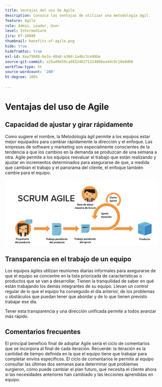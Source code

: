 ```yaml
---
title: Ventajas del uso de Agile
description: Conozca las ventajas de utilizar una metodología ágil.
feature: Agile
role: Admin, Leader, User
level: Intermediate
jira: KT-10889
thumbnail: benefits-of-agile.png
hide: true
hidefromtoc: true
exl-id: 8aa79988-6e3a-48a0-a30d-1a4bc3ce98be
source-git-commit: a25a49e59ca483246271214886ea4dc9c10e8d66
workflow-type: ht
source-wordcount: '280'
ht-degree: 100%

---
```


# Ventajas del uso de Agile

## Capacidad de ajustar y girar rápidamente

Como sugiere el nombre, la Metodología ágil permite a los equipos estar mejor equipados para cambiar rápidamente la dirección y el enfoque. Las empresas de software y marketing son especialmente conscientes de la tendencia a que los cambios en la demanda se produzcan de una semana a otra. Agile permite a los equipos reevaluar el trabajo que están realizando y ajustar en incrementos determinados para asegurarse de que, a medida que cambian el trabajo y el panorama del cliente, el enfoque también cambie para el equipo.

![Flujo de trabajo ágil](assets/agile-work-stream.png)

## Transparencia en el trabajo de un equipo

Los equipos ágiles utilizan reuniones diarias informales para asegurarse de que el equipo se concentre en la lista priorizada de características o productos que se van a desarrollar. Tienen la tranquilidad de saber en qué están trabajando los demás integrantes de su equipo. Llevan un control regular de lo que el equipo ha conseguido el día anterior, de los problemas u obstáculos que puedan tener que abordar y de lo que tienen previsto trabajar ese día.



Tener esta transparencia y una dirección unificada permite a todos avanzar más rápido.



## Comentarios frecuentes

El principal beneficio final de adoptar Agile sería el ciclo de comentarios que se incorpora al final de cada iteración. Recuerde: la iteración es la cantidad de tiempo definida en la que el equipo tiene que trabajar para completar envíos específicos. El ciclo de comentarios le permite al equipo consultar las últimas dos semanas para determinar qué problemas surgieron, cómo puede cambiar el plan futuro, qué necesita el cliente ahora si las necesidades anteriores han cambiado y las lecciones aprendidas en equipo.
